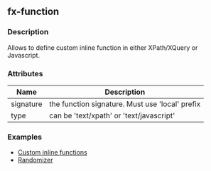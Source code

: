 ## fx-function

### Description

Allows to define custom inline function in either XPath/XQuery or Javascript.

### Attributes

| Name | Description |
|------|-------------|
|signature| the function signature. Must use 'local' prefix |
|type| can be 'text/xpath' or 'text/javascript' |


### Examples

* [Custom inline functions](../demo/functions.html)
* [Randomizer](../demo/randomizer.html)
